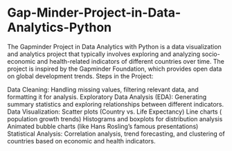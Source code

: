 # Gap-Minder-Project-in-Data-Analytics-Python
The Gapminder Project in Data Analytics with Python is a data visualization and analytics project that typically involves exploring and analyzing socio-economic and health-related indicators of different countries over time. The project is inspired by the Gapminder Foundation, which provides open data on global development trends.
Steps in the Project:

Data Cleaning: Handling missing values, filtering relevant data, and formatting it for analysis.
Exploratory Data Analysis (EDA): Generating summary statistics and exploring relationships between different indicators.
Data Visualization:
Scatter plots (Country vs. Life Expectancy)
Line charts ( population growth trends)
Histograms and boxplots for distribution analysis
Animated bubble charts (like Hans Rosling’s famous presentations)
Statistical Analysis: Correlation analysis, trend forecasting, and clustering of countries based on economic and health indicators.
